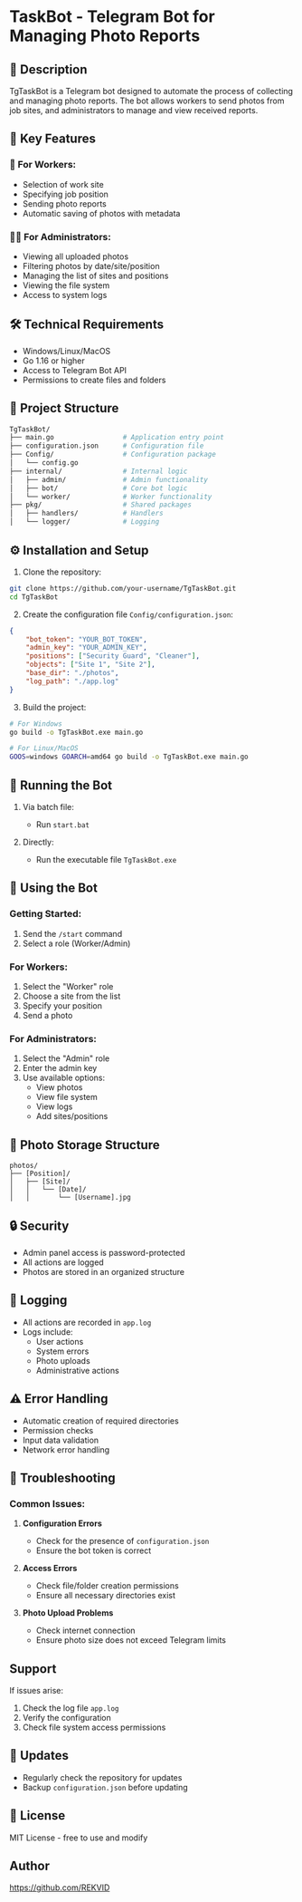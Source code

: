 
# TaskBot - Telegram Bot for Managing Photo Reports

## 📝 Description
TgTaskBot is a Telegram bot designed to automate the process of collecting and managing photo reports. 
The bot allows workers to send photos from job sites, and administrators to manage and view received reports.

## 🚀 Key Features

### 👷 For Workers:
- Selection of work site
- Specifying job position
- Sending photo reports
- Automatic saving of photos with metadata

### 👨‍💼 For Administrators:
- Viewing all uploaded photos
- Filtering photos by date/site/position
- Managing the list of sites and positions
- Viewing the file system
- Access to system logs

## 🛠 Technical Requirements

- Windows/Linux/MacOS
- Go 1.16 or higher
- Access to Telegram Bot API
- Permissions to create files and folders

## 📂 Project Structure

```bash
TgTaskBot/
├── main.go                 # Application entry point
├── configuration.json      # Configuration file
├── Config/                 # Configuration package
│   └── config.go
├── internal/               # Internal logic
│   ├── admin/              # Admin functionality
│   ├── bot/                # Core bot logic
│   └── worker/             # Worker functionality
├── pkg/                    # Shared packages
│   ├── handlers/           # Handlers
│   └── logger/             # Logging
```

## ⚙️ Installation and Setup

1. Clone the repository:
```bash
git clone https://github.com/your-username/TgTaskBot.git
cd TgTaskBot
```

2. Create the configuration file `Config/configuration.json`:
```json
{
    "bot_token": "YOUR_BOT_TOKEN",
    "admin_key": "YOUR_ADMIN_KEY",
    "positions": ["Security Guard", "Cleaner"],
    "objects": ["Site 1", "Site 2"],
    "base_dir": "./photos",
    "log_path": "./app.log"
}
```

3. Build the project:
```bash
# For Windows
go build -o TgTaskBot.exe main.go

# For Linux/MacOS
GOOS=windows GOARCH=amd64 go build -o TgTaskBot.exe main.go
```

## 🚀 Running the Bot

1. Via batch file:
   - Run `start.bat`

2. Directly:
   - Run the executable file `TgTaskBot.exe`

## 📱 Using the Bot

### Getting Started:
1. Send the `/start` command
2. Select a role (Worker/Admin)

### For Workers:
1. Select the "Worker" role
2. Choose a site from the list
3. Specify your position
4. Send a photo

### For Administrators:
1. Select the "Admin" role
2. Enter the admin key
3. Use available options:
   - View photos
   - View file system
   - View logs
   - Add sites/positions

## 📁 Photo Storage Structure

```
photos/
├── [Position]/
│   ├── [Site]/
│   │   └── [Date]/
│   │       └── [Username].jpg
```

## 🔒 Security
- Admin panel access is password-protected
- All actions are logged
- Photos are stored in an organized structure

## 📝 Logging
- All actions are recorded in `app.log`
- Logs include:
  - User actions
  - System errors
  - Photo uploads
  - Administrative actions

## ⚠️ Error Handling
- Automatic creation of required directories
- Permission checks
- Input data validation
- Network error handling

## 🔧 Troubleshooting

### Common Issues:

1. **Configuration Errors**
   - Check for the presence of `configuration.json`
   - Ensure the bot token is correct

2. **Access Errors**
   - Check file/folder creation permissions
   - Ensure all necessary directories exist

3. **Photo Upload Problems**
   - Check internet connection
   - Ensure photo size does not exceed Telegram limits

## Support
If issues arise:
1. Check the log file `app.log`
2. Verify the configuration
3. Check file system access permissions

## 🔄 Updates
- Regularly check the repository for updates
- Backup `configuration.json` before updating

## 📜 License
MIT License - free to use and modify

## Author
https://github.com/REKVID
